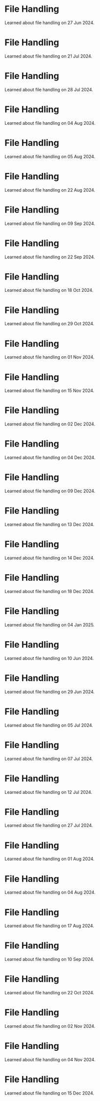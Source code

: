 # File Handling
Learned about file handling on 27 Jun 2024.

# File Handling
Learned about file handling on 21 Jul 2024.

# File Handling
Learned about file handling on 28 Jul 2024.

# File Handling
Learned about file handling on 04 Aug 2024.

# File Handling
Learned about file handling on 05 Aug 2024.

# File Handling
Learned about file handling on 22 Aug 2024.

# File Handling
Learned about file handling on 09 Sep 2024.

# File Handling
Learned about file handling on 22 Sep 2024.

# File Handling
Learned about file handling on 18 Oct 2024.

# File Handling
Learned about file handling on 29 Oct 2024.

# File Handling
Learned about file handling on 01 Nov 2024.

# File Handling
Learned about file handling on 15 Nov 2024.

# File Handling
Learned about file handling on 02 Dec 2024.

# File Handling
Learned about file handling on 04 Dec 2024.

# File Handling
Learned about file handling on 09 Dec 2024.

# File Handling
Learned about file handling on 13 Dec 2024.

# File Handling
Learned about file handling on 14 Dec 2024.

# File Handling
Learned about file handling on 18 Dec 2024.

# File Handling
Learned about file handling on 04 Jan 2025.

# File Handling
Learned about file handling on 10 Jun 2024.

# File Handling
Learned about file handling on 29 Jun 2024.

# File Handling
Learned about file handling on 05 Jul 2024.

# File Handling
Learned about file handling on 07 Jul 2024.

# File Handling
Learned about file handling on 12 Jul 2024.

# File Handling
Learned about file handling on 27 Jul 2024.

# File Handling
Learned about file handling on 01 Aug 2024.

# File Handling
Learned about file handling on 04 Aug 2024.

# File Handling
Learned about file handling on 17 Aug 2024.

# File Handling
Learned about file handling on 10 Sep 2024.

# File Handling
Learned about file handling on 22 Oct 2024.

# File Handling
Learned about file handling on 02 Nov 2024.

# File Handling
Learned about file handling on 04 Nov 2024.

# File Handling
Learned about file handling on 15 Dec 2024.

